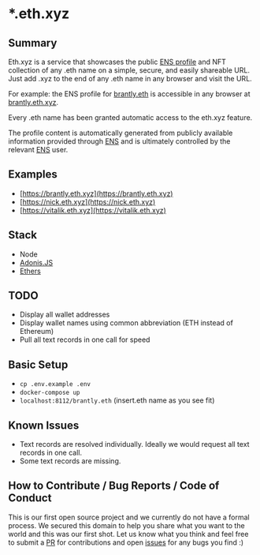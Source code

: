 # *.eth.xyz

## Summary

Eth.xyz is a service that showcases the public [ENS profile](https://ens.domains/) and NFT collection of any .eth name on a simple, secure, and easily shareable URL. Just add .xyz to the end of any .eth name in any browser and visit the URL.

For example: the ENS profile for [brantly.eth](https://app.ens.domains/name/brantly.eth/details) is accessible in any browser at [brantly.eth.xyz](https://brantly.eth.xyz/).

Every .eth name has been granted automatic access to the eth.xyz feature.

The profile content is automatically generated from publicly available information provided through [ENS](https://ens.domains/) and is ultimately controlled by the relevant [ENS](https://ens.domains/) user.

## Examples

* [https://brantly.eth.xyz](https://brantly.eth.xyz)
* [https://nick.eth.xyz](https://nick.eth.xyz)
* [https://vitalik.eth.xyz](https://vitalik.eth.xyz)

## Stack

* Node
* [Adonis.JS](https://adonisjs.com/)
* [Ethers](ethers.io)

## TODO
* Display all wallet addresses
* Display wallet names using common abbreviation (ETH instead of Ethereum)
* Pull all text records in one call for speed

## Basic Setup

* `cp .env.example .env`
* `docker-compose up`
* `localhost:8112/brantly.eth` (insert.eth name as you see fit)

## Known Issues

* Text records are resolved individually. Ideally we would request all text records in one call.
* Some text records are missing.

## How to Contribute / Bug Reports / Code of Conduct

This is our first open source project and we currently do not have a formal process. We secured this domain to help you share what you want to the world and this was our first shot. Let us know what you think and feel free to submit a [PR](https://github.com/devdotxyz/eth-xyz/pulls) for contributions and open [issues](https://github.com/devdotxyz/eth-xyz/issues) for any bugs you find :)

